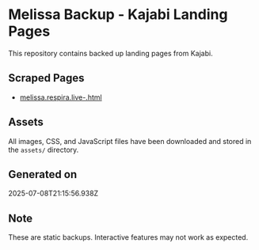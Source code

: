 # Melissa Backup - Kajabi Landing Pages

This repository contains backed up landing pages from Kajabi.

## Scraped Pages

- [melissa.respira.live-.html](./melissa.respira.live-.html)

## Assets

All images, CSS, and JavaScript files have been downloaded and stored in the `assets/` directory.

## Generated on

2025-07-08T21:15:56.938Z

## Note

These are static backups. Interactive features may not work as expected.
